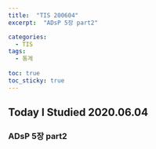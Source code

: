 ```yaml
---
title:  "TIS 200604"
excerpt:  "ADsP 5장 part2"

categories:
  - TIS
tags:
  - 통계
  
toc: true
toc_sticky: true
---
```


## Today I Studied 2020.06.04

### ADsP 5장 part2
